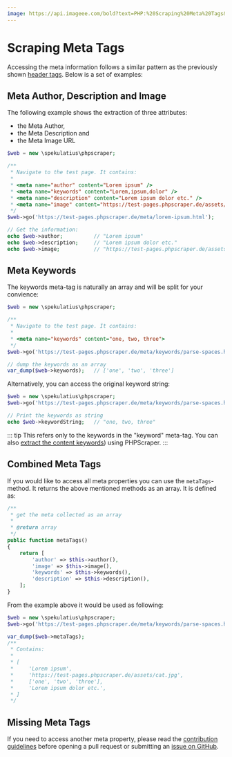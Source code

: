 ```yaml
---
image: https://api.imageee.com/bold?text=PHP:%20Scraping%20Meta%20Tags&bg_image=https://images.unsplash.com/photo-1542762933-ab3502717ce7
---
```


# Scraping Meta Tags

Accessing the meta information follows a similar pattern as the previously shown [header tags](/examples/scrape-header-tags). Below is a set of examples:


## Meta Author, Description and Image

The following example shows the extraction of three attributes:

- the Meta Author,
- the Meta Description and
- the Meta Image URL

```php
$web = new \spekulatius\phpscraper;

/**
 * Navigate to the test page. It contains:
 *
 * <meta name="author" content="Lorem ipsum" />
 * <meta name="keywords" content="Lorem,ipsum,dolor" />
 * <meta name="description" content="Lorem ipsum dolor etc." />
 * <meta name="image" content="https://test-pages.phpscraper.de/assets/cat.jpg" />
 */
$web->go('https://test-pages.phpscraper.de/meta/lorem-ipsum.html');

// Get the information:
echo $web->author;          // "Lorem ipsum"
echo $web->description;     // "Lorem ipsum dolor etc."
echo $web->image;           // "https://test-pages.phpscraper.de/assets/cat.jpg"
```


## Meta Keywords

The keywords meta-tag is naturally an array and will be split for your convience:

```php
$web = new \spekulatius\phpscraper;

/**
 * Navigate to the test page. It contains:
 *
 * <meta name="keywords" content="one, two, three">
 */
$web->go('https://test-pages.phpscraper.de/meta/keywords/parse-spaces.html');

// dump the keywords as an array
var_dump($web->keywords);   // ['one', 'two', 'three']
```

Alternatively, you can access the original keyword string:

```php
$web = new \spekulatius\phpscraper;
$web->go('https://test-pages.phpscraper.de/meta/keywords/parse-spaces.html');

// Print the keywords as string
echo $web->keywordString;   // "one, two, three"
```

::: tip
This refers only to the keywords in the "keyword" meta-tag. You can also [extract the content keywords](/examples/extract-keywords)) using PHPScraper.
:::


## Combined Meta Tags

If you would like to access all meta properties you can use the `metaTags`-method. It returns the above mentioned methods as an array. It is defined as:

```php
/**
 * get the meta collected as an array
 *
 * @return array
 */
public function metaTags()
{
    return [
        'author' => $this->author(),
        'image' => $this->image(),
        'keywords' => $this->keywords(),
        'description' => $this->description(),
    ];
}
```

From the example above it would be used as following:

```php
$web = new \spekulatius\phpscraper;
$web->go('https://test-pages.phpscraper.de/meta/keywords/parse-spaces.html');

var_dump($web->metaTags);
/**
 * Contains:
 *
 * [
 *     'Lorem ipsum',
 *     'https://test-pages.phpscraper.de/assets/cat.jpg',
 *     ['one', 'two', 'three'],
 *     'Lorem ipsum dolor etc.',
 * ]
 */
```


## Missing Meta Tags

If you need to access another meta property, please read the [contribution guidelines](/contributing) before opening a pull request or submitting an [issue on GitHub](https://github.com/spekulatius/phpscraper/issues).
